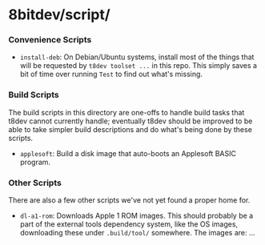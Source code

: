 8bitdev/script/
===============

### Convenience Scripts

* `install-deb`: On Debian/Ubuntu systems, install most of the things that
  will be requested by `t8dev toolset ...` in this repo. This simply saves
  a bit of time over running `Test` to find out what's missing.

### Build Scripts

The build scripts in this directory are one-offs to handle build tasks that
t8dev cannot currently handle; eventually t8dev should be improved to be
able to take simpler build descriptions and do what's being done by these
scripts.

* `applesoft`: Build a disk image that auto-boots an Applesoft BASIC program.

### Other Scripts

There are also a few other scripts we've not yet found a proper home for.

* `dl-a1-rom`: Downloads Apple 1 ROM images. This should probably be a
  part of the external tools dependency system, like the OS images,
  downloading these under `.build/tool/` somewhere. The images are: …

